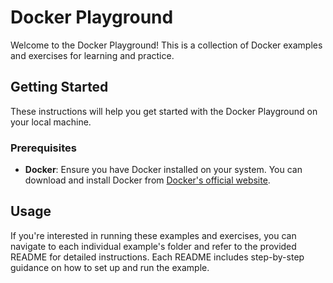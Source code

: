 # Docker Playground

Welcome to the Docker Playground! This is a collection of Docker examples and exercises for learning and practice.

## Getting Started

These instructions will help you get started with the Docker Playground on your local machine.

### Prerequisites

- **Docker**: Ensure you have Docker installed on your system. You can download and install Docker from [Docker's official website](https://www.docker.com/get-started).


## Usage

If you're interested in running these examples and exercises, you can navigate to each individual example's folder and refer to the provided README for detailed instructions. Each README includes step-by-step guidance on how to set up and run the example.
